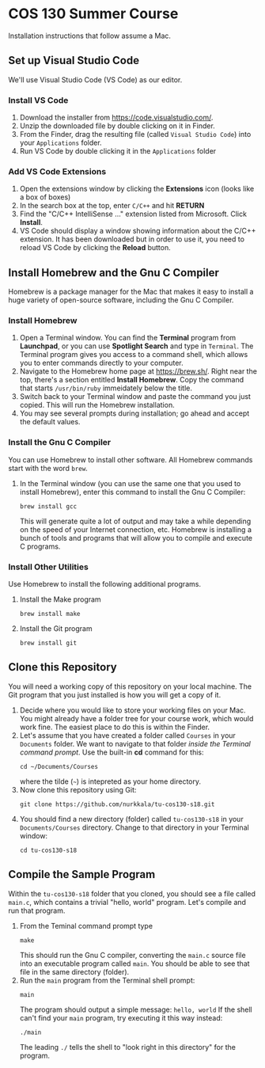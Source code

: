# COS 130 Summer Course

Installation instructions that follow assume a Mac.

## Set up Visual Studio Code

We'll use Visual Studio Code (VS Code) as our editor.

### Install VS Code

1. Download the installer from https://code.visualstudio.com/.
1. Unzip the downloaded file by double clicking on it in Finder.
1. From the Finder, drag the resulting file (called `Visual Studio Code`) into your `Applications` folder.
1. Run VS Code by double clicking it in the `Applications` folder

### Add VS Code Extensions

1. Open the extensions window by clicking the __Extensions__ icon (looks like a box of boxes)
1. In the search box at the top, enter `C/C++` and hit __RETURN__
1. Find the "C/C++ IntelliSense ..." extension listed from Microsoft. Click __Install__.
1. VS Code should display a window showing information about the C/C++ extension.
It has been downloaded but in order to use it, you need to reload VS Code by clicking the __Reload__ button.

## Install Homebrew and the Gnu C Compiler

Homebrew is a package manager for the Mac that makes it easy to install a huge variety of open-source software, including the Gnu C Compiler.

### Install Homebrew

1. Open a Terminal window. You can find the **Terminal** program from **Launchpad**, or you can use **Spotlight Search** and type in `Terminal`. The Terminal program gives you access to a command shell, which allows you to enter commands directly to your computer.
1. Navigate to the Homebrew home page at https://brew.sh/. Right near the top, there's a section entitled **Install Homebrew**. Copy the command that starts `/usr/bin/ruby` immeidately below the title.
1. Switch back to your Terminal window and paste the command you just copied. This will run the Homebrew installation. 
1. You may see several prompts during installation; go ahead and accept the default values.

### Install the Gnu C Compiler

You can use Homebrew to install other software. All Homebrew commands start with the word `brew`.

1. In the Terminal window (you can use the same one that you used to install Homebrew), enter this command to install the Gnu C Compiler:
   ```
   brew install gcc
   ```
   This will generate quite a lot of output and may take a while depending on the speed of your Internet connection, etc. Homebrew is installing a bunch of tools and programs that will allow you to compile and execute C programs.

### Install Other Utilities

Use Homebrew to install the following additional programs.

1. Install the Make program
   ```
   brew install make
   ```
2. Install the Git program
   ```
   brew install git
   ```

## Clone this Repository

You will need a working copy of this repository on your local machine. The Git program that you just installed is how you will get a copy of it.

1. Decide where you would like to store your working files on your Mac. You might already have a folder tree for your course work, which would work fine. The easiest place to do this is within the Finder.
1. Let's assume that you have created a folder called `Courses` in your `Documents` folder. We want to navigate to that folder _inside the Terminal command prompt_. Use the built-in **cd** command for this:
   ```
   cd ~/Documents/Courses
   ```
   where the tilde (`~`) is intepreted as your home directory.
1. Now clone this repository using Git:
   ```
   git clone https://github.com/nurkkala/tu-cos130-s18.git
   ```
1. You should find a new directory (folder) called `tu-cos130-s18` in your `Documents/Courses` directory. Change to that directory in your Terminal window:
   ```
   cd tu-cos130-s18
   ```

## Compile the Sample Program

Within the `tu-cos130-s18` folder that you cloned, you should see a file called `main.c`, which contains a trivial "hello, world" program. Let's compile and run that program.

1. From the Teminal command prompt type
   ```
   make
   ```
   This should run the Gnu C compiler, converting the `main.c` source file into an executable program called `main`.
   You should be able to see that file in the same directory (folder).
1. Run the `main` program from the Terminal shell prompt:
   ```
   main
   ```
   The program should output a simple message: `hello, world`
   If the shell can't find your `main` program, try executing it this way instead:
   ```
   ./main
   ```
   The leading `./` tells the shell to "look right in this directory" for the program.


